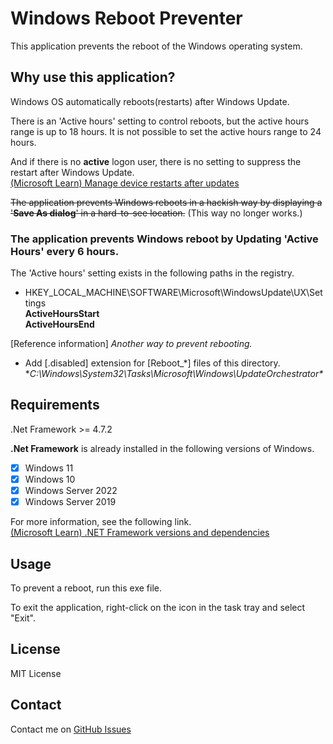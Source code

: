 # Windows Reboot Preventer
This application prevents the reboot of the Windows operating system.

## Why use this application?

Windows OS automatically reboots(restarts) after Windows Update.

There is an 'Active hours' setting to control reboots, but the active hours range is up to 18 hours.
It is not possible to set the active hours range to 24 hours.

And if there is no **active** logon user, there is no setting to suppress the restart after Windows Update.  
[(Microsoft Learn) Manage device restarts after updates](https://learn.microsoft.com/en-US/windows/deployment/update/waas-restart#delay-automatic-reboot)

~~The application prevents Windows reboots in a hackish way by displaying a '**Save As dialog**' in a hard-to-see location.~~
(This way no longer works.)

### The application prevents Windows reboot by Updating 'Active Hours' every 6 hours.

The 'Active hours' setting exists in the following paths in the registry.
+ HKEY_LOCAL_MACHINE\SOFTWARE\Microsoft\WindowsUpdate\UX\Settings  
**ActiveHoursStart**  
**ActiveHoursEnd**  


[Reference information]
*Another way to prevent rebooting.*
+ Add [.disabled] extension for [Reboot_*] files of this directory.
**C:\Windows\System32\Tasks\Microsoft\Windows\UpdateOrchestrator\**


## Requirements

.Net Framework >= 4.7.2

**.Net Framework** is already installed in the following versions of Windows.

+ [x] Windows 11  
+ [x] Windows 10  
+ [x] Windows Server 2022  
+ [x] Windows Server 2019  

For more information, see the following link.  
[(Microsoft Learn) .NET Framework versions and dependencies](https://learn.microsoft.com/en-us/dotnet/framework/migration-guide/versions-and-dependencies)

## Usage

To prevent a reboot, run this exe file.

To exit the application, right-click on the icon in the task tray and select "Exit".


## License

MIT License

## Contact

Contact me on [GitHub Issues](https://github.com/sklab/windows-reboot-preventer/issues)
